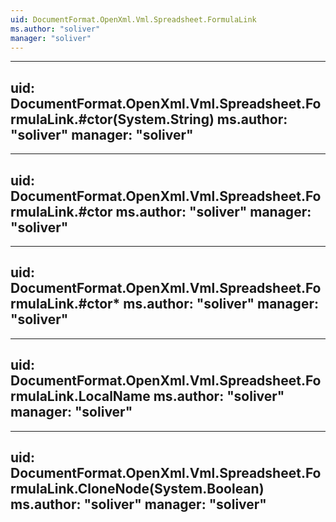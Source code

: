 ```yaml
---
uid: DocumentFormat.OpenXml.Vml.Spreadsheet.FormulaLink
ms.author: "soliver"
manager: "soliver"
---
```


---
uid: DocumentFormat.OpenXml.Vml.Spreadsheet.FormulaLink.#ctor(System.String)
ms.author: "soliver"
manager: "soliver"
---

---
uid: DocumentFormat.OpenXml.Vml.Spreadsheet.FormulaLink.#ctor
ms.author: "soliver"
manager: "soliver"
---

---
uid: DocumentFormat.OpenXml.Vml.Spreadsheet.FormulaLink.#ctor*
ms.author: "soliver"
manager: "soliver"
---

---
uid: DocumentFormat.OpenXml.Vml.Spreadsheet.FormulaLink.LocalName
ms.author: "soliver"
manager: "soliver"
---

---
uid: DocumentFormat.OpenXml.Vml.Spreadsheet.FormulaLink.CloneNode(System.Boolean)
ms.author: "soliver"
manager: "soliver"
---
